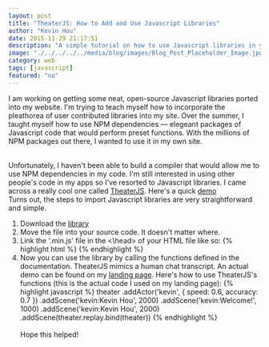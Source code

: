 ```yaml
---
layout: post
title: "TheaterJS: How to Add and Use Javascript Libraries"
author: "Kevin Hou"
date: 2015-11-29 21:17:51
description: "A simple tutorial on how to use Javascript libraries in your web apps. I will be using TheaterJS as an example library."
image: "./../../../../media/blog/images/Blog_Post_Placeholder_Image.jpg"
category: web
tags: [javascript]
featured: "no"
---
```

I am working on getting some neat, open-source Javascript libraries ported into my website. I'm trying to teach myself how to incorporate the pleathorea of user contributed libraries into my site. Over the summer, I taught myself how to use NPM dependencies — elegeant packages of Javascript code that would perform preset functions. With the millions of NPM packages out there, I wanted to use it in my own site.

<br />
Unfortunately, I haven't been able to build a compiler that would allow me to use NPM dependencies in my code. I'm still interested in using other people's code in my apps so I've resorted to Javascript libraries. I came across a really cool one called <a href="https://github.com/Zhouzi/TheaterJS" target="_blank">TheaterJS</a>. Here's a quick <a href="http://codepen.io/Zhouzi/pen/JoRazP" target="_blank">demo</a>

<br />
Turns out, the steps to import Javascript libraries are very straightforward and simple.
<ol>
  <li>Download the <a href="https://github.com/Zhouzi/TheaterJS/releases" target="_blank">library</a></li>
  <li>Move the file into your source code. It doesn't matter where.</li>
  <li>
    Link the '.min.js' file in the <\head> of your HTML file like so:
    {% highlight html %}
      <script src="path/to/library/TheaterJS-2.0.1/dist/theater.min.js"></script> <!-- TheaterJS -->
    {% endhighlight %}
  </li>
  <li>
    Now you can use the library by calling the functions defined in the documentation. TheaterJS mimics a human chat transcript. An actual demo can be found on my <a href="http://khou22.github.io" target="_blank">landing page</a>. Here's how to use TheaterJS's functions (this is the actual code I used on my landing page):
    {% highlight javascript %}
      theater
        .addActor('kevin', { speed: 0.6, accuracy: 0.7 })
        .addScene('kevin:Kevin Hou', 2000)
        .addScene('kevin:Welcome!', 1000)
        .addScene('kevin:Kevin Hou', 2000)
        .addScene(theater.replay.bind(theater))
    {% endhighlight %}
  </li>
  <br />
  Hope this helped!
</ol>
